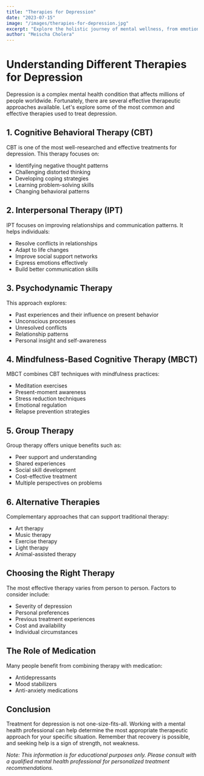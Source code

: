 ```yaml
---
title: "Therapies for Depression"
date: "2023-07-15"
image: "/images/therapies-for-depression.jpg"
excerpt: "Explore the holistic journey of mental wellness, from emotional balance to mindfulness practices, and discover how to cultivate lasting inner harmony."
author: "Meischa Cholera"
---
```

# Understanding Different Therapies for Depression

Depression is a complex mental health condition that affects millions of people worldwide. Fortunately, there are several effective therapeutic approaches available. Let's explore some of the most common and effective therapies used to treat depression.

## 1. Cognitive Behavioral Therapy (CBT)

CBT is one of the most well-researched and effective treatments for depression. This therapy focuses on:

- Identifying negative thought patterns
- Challenging distorted thinking
- Developing coping strategies
- Learning problem-solving skills
- Changing behavioral patterns

## 2. Interpersonal Therapy (IPT)

IPT focuses on improving relationships and communication patterns. It helps individuals:

- Resolve conflicts in relationships
- Adapt to life changes
- Improve social support networks
- Express emotions effectively
- Build better communication skills

## 3. Psychodynamic Therapy

This approach explores:

- Past experiences and their influence on present behavior
- Unconscious processes
- Unresolved conflicts
- Relationship patterns
- Personal insight and self-awareness

## 4. Mindfulness-Based Cognitive Therapy (MBCT)

MBCT combines CBT techniques with mindfulness practices:

- Meditation exercises
- Present-moment awareness
- Stress reduction techniques
- Emotional regulation
- Relapse prevention strategies

## 5. Group Therapy

Group therapy offers unique benefits such as:

- Peer support and understanding
- Shared experiences
- Social skill development
- Cost-effective treatment
- Multiple perspectives on problems

## 6. Alternative Therapies

Complementary approaches that can support traditional therapy:

- Art therapy
- Music therapy
- Exercise therapy
- Light therapy
- Animal-assisted therapy

## Choosing the Right Therapy

The most effective therapy varies from person to person. Factors to consider include:

- Severity of depression
- Personal preferences
- Previous treatment experiences
- Cost and availability
- Individual circumstances

## The Role of Medication

Many people benefit from combining therapy with medication:

- Antidepressants
- Mood stabilizers
- Anti-anxiety medications

## Conclusion

Treatment for depression is not one-size-fits-all. Working with a mental health professional can help determine the most appropriate therapeutic approach for your specific situation. Remember that recovery is possible, and seeking help is a sign of strength, not weakness.

*Note: This information is for educational purposes only. Please consult with a qualified mental health professional for personalized treatment recommendations.*
